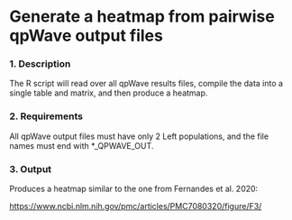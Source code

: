 # Generate a heatmap from pairwise qpWave output files

### 1. Description

The R script will read over all qpWave results files, compile the data into a single table and matrix, and then produce a heatmap.

### 2. Requirements

All qpWave output files must have only 2 Left populations, and the file names must end with *_QPWAVE_OUT.

### 3. Output

Produces a heatmap similar to the one from Fernandes et al. 2020:

https://www.ncbi.nlm.nih.gov/pmc/articles/PMC7080320/figure/F3/
